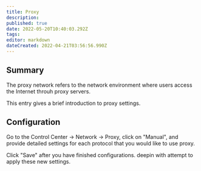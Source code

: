 ```yaml
---
title: Proxy
description: 
published: true
date: 2022-05-20T10:40:03.292Z
tags: 
editor: markdown
dateCreated: 2022-04-21T03:56:56.990Z
---
```


## Summary

The proxy network refers to the network environment where users access the Internet throuh proxy servers.

This entry gives a brief introduction to proxy settings.

## Configuration

Go to the Control Center -> Network -> Proxy, click on "Manual", and provide detailed settings for each protocol that you would like to use proxy.

Click "Save" after you have finished configurations. deepin with attempt to apply these new settings.
